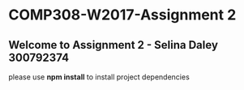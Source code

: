 # COMP308-W2017-Assignment 2

## Welcome to Assignment 2 - Selina Daley 300792374

please use **npm install** to install project dependencies